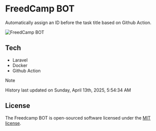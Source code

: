 # FreedCamp BOT

Automatically assign an ID before the task title based on Github Action.

![FreedCamp BOT](https://repository-images.githubusercontent.com/737932867/7d34798b-2680-471c-b089-a78a718d3d6a)

## Tech

- Laravel
- Docker
- Github Action

> [!NOTE]  
> History last updated on Sunday, April 13th, 2025, 5:54:34 AM

## License

The Freedcamp BOT is open-sourced software licensed under the [MIT license](https://opensource.org/licenses/MIT).
